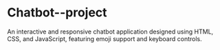 # Chatbot--project
An interactive and responsive chatbot application designed using HTML, CSS, and JavaScript,  featuring emoji support and keyboard controls.
